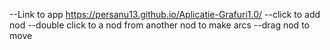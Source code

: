 --Link to app https://persanu13.github.io/Aplicatie-Grafuri1.0/
--click to add nod
--double click to a nod from another nod to make arcs
--drag nod to move

